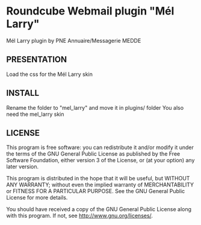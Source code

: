 Roundcube Webmail plugin "Mél Larry"
====================================

Mél Larry plugin by PNE Annuaire/Messagerie MEDDE


PRESENTATION
------------

Load the css for the Mél Larry skin


INSTALL
-------

Rename the folder to "mel_larry" and move it in plugins/ folder
You also need the mel_larry skin


LICENSE
-------
This program is free software: you can redistribute it and/or modify it under the terms of the GNU General Public License as published by the Free Software Foundation, either version 3 of the License, or (at your option) any later version.

This program is distributed in the hope that it will be useful, but WITHOUT ANY WARRANTY; without even the implied warranty of MERCHANTABILITY or FITNESS FOR A PARTICULAR PURPOSE. See the GNU General Public License for more details.

You should have received a copy of the GNU General Public License along with this program. If not, see http://www.gnu.org/licenses/.